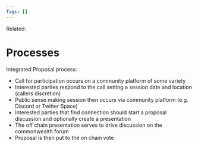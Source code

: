 ```yaml
---
Tags: []
---
```

Related: 
# Processes

Integrated Proposal process:
- Call for participation occurs on a community platform of some variety
- Interested parties respond to the call setting a session date and location (callers discretion)
- Public sense making session then occurs via community platform (e.g. Discord or Twitter Space)
- Interested parties that find connection should start a proposal discussion and optionally create a presentation
- The off chain presentation serves to drive discussion on the commonwealth forum 
- Proposal is then put to the on chain vote